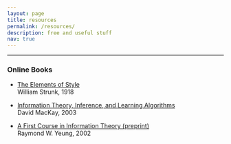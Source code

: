```yaml
---
layout: page
title: resources
permalink: /resources/
description: free and useful stuff
nav: true
---
```


***

### Online Books

- [The Elements of Style](http://www.bartleby.com/141/)<br /> William Strunk, 1918

- [Information Theory, Inference, and Learning Algorithms](http://www.inference.phy.cam.ac.uk/mackay/itila/book.html)<br /> David MacKay, 2003

- [A First Course in Information Theory (preprint)](http://iest2.ie.cuhk.edu.hk/~whyeung/book/)<br /> Raymond W. Yeung, 2002

